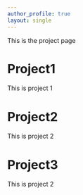 ```yaml
---
author_profile: true
layout: single
---
```


This is the project page

# Project1
This is project 1

# Project2
This is project 2

# Project3
This is project 2